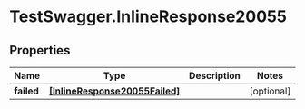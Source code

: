 # TestSwagger.InlineResponse20055

## Properties

Name | Type | Description | Notes
------------ | ------------- | ------------- | -------------
**failed** | [**[InlineResponse20055Failed]**](InlineResponse20055Failed.md) |  | [optional] 


